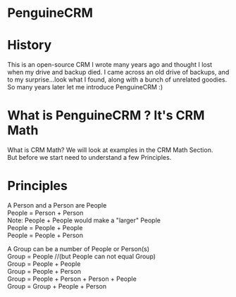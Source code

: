 # PenguineCRM

# History
This is an open-source CRM I wrote many years ago and thought I lost when my drive and backup died. I came across an old drive of backups, and to my surprise...look what I found, along with a bunch of unrelated goodies. So many years later let me introduce PenguineCRM :)

# What is PenguineCRM ? It's CRM Math
What is CRM Math? We will look at examples in the CRM Math Section.<br/>
But before we start need to understand a few Principles.<br/>

# Principles
A Person and a Person are People<br/>
People = Person + Person<br/>
Note: People + People would make a "larger" People<br/>
People = People + People<br/>
People = People + Person<br/>

A Group can be a number of People or Person(s)<br/>
Group = People //(but People can not equal Group)<br/>
Group = People + People<br/>
Group = People + Person<br/>
Group = People + Person + Person + People<br/>
Group = Group + People + Person<br/>
